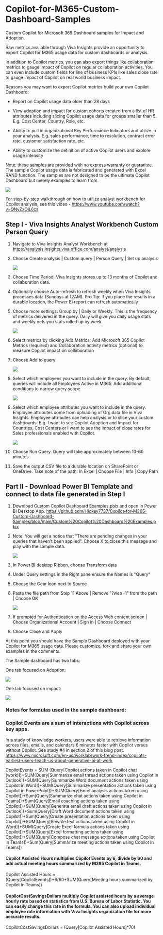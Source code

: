 # Copilot-for-M365-Custom-Dashboard-Samples
Custom Copilot for Microsoft 365 Dashboard samples for Impact and Adoption.

Raw metrics available through Viva Insights provide an opportunity to export Copilot for M365 usage data for custom dashboards or analysis.

In addition to Copilot metrics, you can also export things like collaboration metrics to gauge impact of Copilot on regular collaboration activities.  You can even include custom fields for line of business KPIs like sales close rate to gauge impact of Copilot on real world business impact.

Reasons you may want to export Copilot metrics build your own Copilot Dashboard:

* Report on Copilot usage data older than 28 days

* View adoption and impact for custom cohorts created from a list of HR attributes including slicing Copilot usage data for groups smaller than 5. E.g. Cost Center, Country, Role, etc.

* Ability to pull in organizational Key Performance Indicators and utilize in your analysis.  E.g. sales performance, time to resolution, contract error rate, customer satisfaction rate, etc.

* Ability to customize the definition of active Copilot users and explore usage intensity

Note:  these samples are provided with no express warranty or guarantee.  The sample Copilot usage data is fabricated and generated with Excel RAND function.  The samples are not designed to be the ultimate Copilot Dashboard but merely examples to learn from.

   ![](https://github.com/Hickey7737/Copilot-for-M365-Custom-Dashboard-Samples/blob/main/video.jpg)
   
For step-by-step walkthrough on how to utilize analyst workbench for Copilot analysis, see this video - https://www.youtube.com/watch?v=QNyZxOiL6cs

## Step I - Viva Insights Analyst Workbench Custom Person Query 

1. Navigate to Viva Insights Analyst Workbench at https://analysis.insights.viva.office.com/analyst/analysis
2. Choose Create analysis | Custom query | Person Query | Set up analysis

   ![](https://github.com/Hickey7737/Copilot-for-M365-Custom-Dashboard-Samples/blob/main/createanalysis.jpg)
   
3. Choose Time Period.  Viva Insights stores up to 13 months of Copilot and collaboration data.  
4. Optionally choose Auto-refresh to refresh weekly when Viva Insights processes data (Sundays at 12AM).  Pro Tip: If you place the results in a durable location, the Power BI report can refresh automatically
5. Choose more settings:  Group by | Daily or Weekly.  This is the frequency of metrics delivered in the query.  Daily will give you daily usage stats and weekly nets you stats rolled up by week.

   ![](https://github.com/Hickey7737/Copilot-for-M365-Custom-Dashboard-Samples/blob/main/queryoptions.jpg)
   
6. Select metrics by clicking Add Metrics:  Add Microsoft 365 Copilot Metrics (required) and Collaboration activity metrics (optional) to measure Copilot impact on collaboration
7. Choose Add to query

   ![](https://github.com/Hickey7737/Copilot-for-M365-Custom-Dashboard-Samples/blob/main/select%20metrics.jpg)
    
8. Select which employees you want to include in the query.  By default, queries will include all Employees Active in M365.  Add additional conditions to narrow query scope.

   ![](https://github.com/Hickey7737/Copilot-for-M365-Custom-Dashboard-Samples/blob/main/select%20emps.jpg)

9. Select which employee attributes you want to include in the query.  Employee attributes come from uploading of Org data file in Viva Insights.  Employee attributes can help analysis or to slice your custom dashboards.  E.g. I want to see Copilot Adoption and Impact for Countries, Cost Centers or I want to see the impact of close rates for Sales professionals enabled with Copilot.

   ![](https://github.com/Hickey7737/Copilot-for-M365-Custom-Dashboard-Samples/blob/main/emp%20attribs.jpg)

10. Choose Run Query.  Query will take approximately between 10-60 minutes
11. Save the output CSV file to a durable location on SharePoint or OneDrive.  Take note of the path: In Excel | Choose File | Info | Copy Path 

## Part II - Download Power BI Template and connect to data file generated in Step I

1. Download Custom Copilot Dashboard Examples.pbix and open in Power BI Desktop App.  https://github.com/Hickey7737/Copilot-for-M365-Custom-Dashboard-Samples/blob/main/Custom%20Copilot%20Dashboard%20Examples.pbix
2. Note: You will get a notice that "There are pending changes in your queries that haven't been applied".  Choose X to close this message and play with the sample data.

   ![](https://github.com/Hickey7737/Copilot-for-M365-Custom-Dashboard-Samples/blob/main/Apply%20changes.jpg)

4.	In Power BI desktop Ribbon, choose Transform data
5.	Under Query settings in the Right pane ensure the Names is "Query"
6.	Choose the Gear Icon next to Source
7.	Paste the file path from Step 11 Above | Remove "?web=1" from the path | Choose OK

  	![](https://github.com/Hickey7737/Copilot-for-M365-Custom-Dashboard-Samples/blob/main/data%20source.jpg)
   
7.	If prompted for Authentication on the Access Web content screen | Choose Organizational Account | Sign in | Choose Connect
8.	Choose Close and Apply

At this point you should have the Sample Dashboard deployed with your Copilot for M365 usage data.  Please customize, fork and share your own examples in the comments.

The Sample dashboard has two tabs:

One tab focused on Adoption:

   ![](https://github.com/Hickey7737/Copilot-for-M365-Custom-Dashboard-Samples/blob/main/adoption.jpg)

One tab focused on impact:

   ![](https://github.com/Hickey7737/Copilot-for-M365-Custom-Dashboard-Samples/blob/main/impact.jpg)

### Notes for formulas used in the sample dashboard:

### Copilot Events are a sum of interactions with Copilot across key apps.  

In a study of knowledge workers, users were able to retrieve information across files, emails, and calendars 6 minutes faster with Copilot versus without Copilot. See study #4 in section 2 of this blog post. https://www.microsoft.com/en-us/worklab/work-trend-index/copilots-earliest-users-teach-us-about-generative-ai-at-work

CopilotEvents = SUM (Query[Copilot actions taken in Copilot chat (work)])+SUM(Query[Summarize email thread actions taken using Copilot in Outlook])+SUM(Query[Summarize Word document actions taken using Copilot in Word])+SUM(Query[Summarize presentation actions taken using Copilot in PowerPoint])+SUM(Query[Excel analysis actions taken using Copilot])+Sum(Query[Summarize chat actions taken using Copilot in Teams])+Sum(Query[Email coaching actions taken using Copilot])+SUM(Query[Generate email draft actions taken using Copilot in Outlook])+Sum(Query[Draft Word document actions taken using Copilot])+Sum(Query[Create presentation actions taken using Copilot])+SUM(Query[Rewrite text actions taken using Copilot in Word])+SUM(Query[Create Excel formula actions taken using Copilot])+SUM(Query[Excel formatting actions taken using Copilot])+SUM(Query[Compose chat message actions taken using Copilot in Teams])+Sum(Query[Summarize meeting actions taken using Copilot in Teams])

#### Copilot Assisted Hours multiplies Copilot Events by 6, divide by 60 and add actual meeting hours summarized by M365 Copilot in Teams.

Copilot Assisted Hours = (Query[CopilotEvents])*6/60+SUM(Query[Meeting hours summarized by Copilot in Teams])

#### CopilotCostSavingsDollars multiply Copilot assisted hours by a average hourly rate based on statistics from U.S. Bureau of Labor Statistic.  You can easily change this rate in the formula.  You can also upload individual employee rate information with Viva Insights organization file for more accurate results.

CopilotCostSavingsDollars = (Query[Copilot Assisted Hours]*70)
